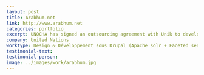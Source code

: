 ```yaml
---
layout: post
title: Arabhum.net
link: http://www.arabhum.net
categories: portfolio
excerpt: UNOCHA has signed an outsourcing agreement with Unik to develop the UN OCHA multilingual online GIS and data reporting service under Drupal 7 platform.
company: United Nations
worktype: Design & Développement sous Drupal (Apache solr + Faceted search)
testimonial-text:
testimonial-person:
image: ../images/work/arabhum.jpg
---
```

